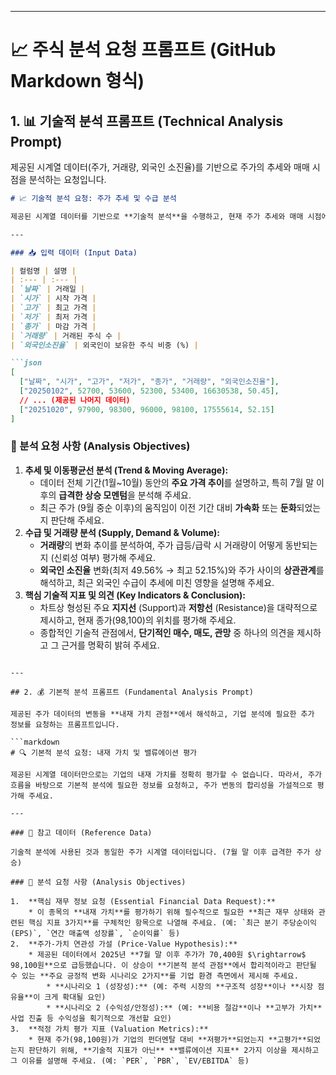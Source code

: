 
-----

# 📈 주식 분석 요청 프롬프트 (GitHub Markdown 형식)

## 1\. 📊 기술적 분석 프롬프트 (Technical Analysis Prompt)

제공된 시계열 데이터(주가, 거래량, 외국인 소진율)를 기반으로 주가의 추세와 매매 시점을 분석하는 요청입니다.

````markdown
# 📈 기술적 분석 요청: 주가 추세 및 수급 분석

제공된 시계열 데이터를 기반으로 **기술적 분석**을 수행하고, 현재 주가 추세와 매매 시점에 대한 구체적인 의견을 제시해 주세요.

---

### 📥 입력 데이터 (Input Data)

| 컬럼명 | 설명 |
| :--- | :--- |
| `날짜` | 거래일 |
| `시가` | 시작 가격 |
| `고가` | 최고 가격 |
| `저가` | 최저 가격 |
| `종가` | 마감 가격 |
| `거래량` | 거래된 주식 수 |
| `외국인소진율` | 외국인이 보유한 주식 비중 (%) |

```json
[
  ["날짜", "시가", "고가", "저가", "종가", "거래량", "외국인소진율"],
  ["20250102", 52700, 53600, 52300, 53400, 16630538, 50.45],
  // ... (제공된 나머지 데이터)
  ["20251020", 97900, 98300, 96000, 98100, 17555614, 52.15]
]
````

### 🔎 분석 요청 사항 (Analysis Objectives)

1.  **추세 및 이동평균선 분석 (Trend & Moving Average):**
      * 데이터 전체 기간(1월\~10월) 동안의 **주요 가격 추이**를 설명하고, 특히 7월 말 이후의 **급격한 상승 모멘텀**을 분석해 주세요.
      * 최근 주가 (9월 중순 이후)의 움직임이 이전 기간 대비 **가속화** 또는 **둔화**되었는지 판단해 주세요.
2.  **수급 및 거래량 분석 (Supply, Demand & Volume):**
      * **거래량**의 변화 추이를 분석하여, 주가 급등/급락 시 거래량이 어떻게 동반되는지 (신뢰성 여부) 평가해 주세요.
      * **외국인 소진율** 변화(최저 49.56% $\rightarrow$ 최고 52.15%)와 주가 사이의 **상관관계**를 해석하고, 최근 외국인 수급이 추세에 미친 영향을 설명해 주세요.
3.  **핵심 기술적 지표 및 의견 (Key Indicators & Conclusion):**
      * 차트상 형성된 주요 **지지선** (Support)과 **저항선** (Resistance)을 대략적으로 제시하고, 현재 종가(98,100)의 위치를 평가해 주세요.
      * 종합적인 기술적 관점에서, **단기적인 매수, 매도, 관망** 중 하나의 의견을 제시하고 그 근거를 명확히 밝혀 주세요.

<!-- end list -->

````

---

## 2. 💰 기본적 분석 프롬프트 (Fundamental Analysis Prompt)

제공된 주가 데이터의 변동을 **내재 가치 관점**에서 해석하고, 기업 분석에 필요한 추가 정보를 요청하는 프롬프트입니다.

```markdown
# 🔍 기본적 분석 요청: 내재 가치 및 밸류에이션 평가

제공된 시계열 데이터만으로는 기업의 내재 가치를 정확히 평가할 수 없습니다. 따라서, 주가 흐름을 바탕으로 기본적 분석에 필요한 정보를 요청하고, 주가 변동의 합리성을 가설적으로 평가해 주세요.

---

### 📌 참고 데이터 (Reference Data)

기술적 분석에 사용된 것과 동일한 주가 시계열 데이터입니다. (7월 말 이후 급격한 주가 상승)

### 🔎 분석 요청 사항 (Analysis Objectives)

1.  **핵심 재무 정보 요청 (Essential Financial Data Request):**
    * 이 종목의 **내재 가치**를 평가하기 위해 필수적으로 필요한 **최근 재무 상태와 관련된 핵심 지표 3가지**를 구체적인 항목으로 나열해 주세요. (예: `최근 분기 주당순이익(EPS)`, `연간 매출액 성장률`, `순이익률` 등)
2.  **주가-가치 연관성 가설 (Price-Value Hypothesis):**
    * 제공된 데이터에서 2025년 **7월 말 이후 주가가 70,400원 $\rightarrow$ 98,100원**으로 급등했습니다. 이 상승이 **기본적 분석 관점**에서 합리적이라고 판단될 수 있는 **주요 긍정적 변화 시나리오 2가지**를 기업 환경 측면에서 제시해 주세요.
        * **시나리오 1 (성장성):** (예: 주력 시장의 **구조적 성장**이나 **시장 점유율**이 크게 확대될 요인)
        * **시나리오 2 (수익성/안정성):** (예: **비용 절감**이나 **고부가 가치** 사업 진출 등 수익성을 획기적으로 개선할 요인)
3.  **적정 가치 평가 지표 (Valuation Metrics):**
    * 현재 주가(98,100원)가 기업의 펀더멘탈 대비 **저평가**되었는지 **고평가**되었는지 판단하기 위해, **기술적 지표가 아닌** **밸류에이션 지표** 2가지 이상을 제시하고 그 이유를 설명해 주세요. (예: `PER`, `PBR`, `EV/EBITDA` 등)
````
